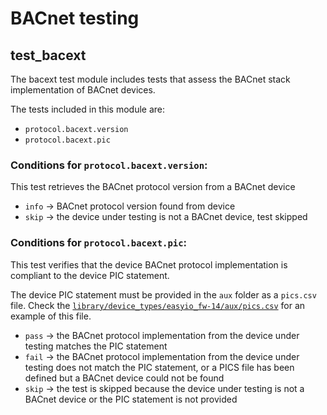 # BACnet testing

## test_bacext

The bacext test module includes tests that assess the BACnet stack implementation of BACnet devices.

The tests included in this module are:

- `protocol.bacext.version`
- `protocol.bacext.pic`

### Conditions for `protocol.bacext.version`:

This test retrieves the BACnet protocol version from a BACnet device

- `info` -> BACnet protocol version found from device
- `skip` -> the device under testing is not a BACnet device, test skipped

### Conditions for `protocol.bacext.pic`:

This test verifies that the device BACnet protocol implementation is compliant to the device PIC statement.

The device PIC statement must be provided in the `aux` folder as a `pics.csv` file.
Check the [`library/device_types/easyio_fw-14/aux/pics.csv`](https://github.com/faucetsdn/daq/blob/master/library/device_types/easyio_fw-14/aux/pics.csv) for an example of this file.

- `pass` -> the BACnet protocol implementation from the device under testing matches the PIC statement
- `fail` -> the BACnet protocol implementation from the device under testing does not match the PIC statement, or a PICS file has been defined but a BACnet device could not be found 
- `skip` -> the test is skipped because the device under testing is not a BACnet device or the PIC statement is not provided 


